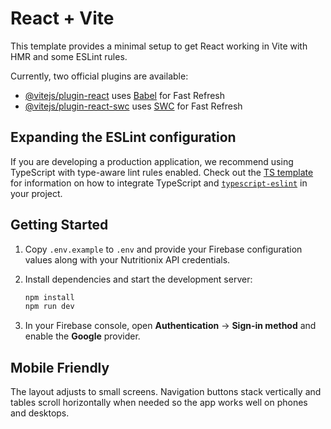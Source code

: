 # React + Vite

This template provides a minimal setup to get React working in Vite with HMR and some ESLint rules.

Currently, two official plugins are available:

- [@vitejs/plugin-react](https://github.com/vitejs/vite-plugin-react/blob/main/packages/plugin-react) uses [Babel](https://babeljs.io/) for Fast Refresh
- [@vitejs/plugin-react-swc](https://github.com/vitejs/vite-plugin-react/blob/main/packages/plugin-react-swc) uses [SWC](https://swc.rs/) for Fast Refresh

## Expanding the ESLint configuration

If you are developing a production application, we recommend using TypeScript with type-aware lint rules enabled. Check out the [TS template](https://github.com/vitejs/vite/tree/main/packages/create-vite/template-react-ts) for information on how to integrate TypeScript and [`typescript-eslint`](https://typescript-eslint.io) in your project.

## Getting Started

1. Copy `.env.example` to `.env` and provide your Firebase configuration values
   along with your Nutritionix API credentials.
2. Install dependencies and start the development server:

   ```bash
   npm install
   npm run dev
   ```
3. In your Firebase console, open **Authentication** → **Sign-in method** and enable the **Google** provider.

## Mobile Friendly

The layout adjusts to small screens. Navigation buttons stack vertically and tables scroll horizontally when needed so the app works well on phones and desktops.
